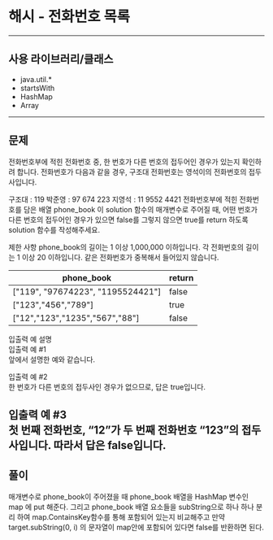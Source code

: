# 해시 - 전화번호 목록  

------------
## 사용 라이브러리/클래스
- java.util.*
- startsWith
- HashMap
- Array
------------
## 문제
전화번호부에 적힌 전화번호 중, 한 번호가 다른 번호의 접두어인 경우가 있는지 확인하려 합니다.
전화번호가 다음과 같을 경우, 구조대 전화번호는 영석이의 전화번호의 접두사입니다.

구조대 : 119
박준영 : 97 674 223
지영석 : 11 9552 4421
전화번호부에 적힌 전화번호를 담은 배열 phone_book 이 solution 함수의 매개변수로 주어질 때, 어떤 번호가 다른 번호의 접두어인 경우가 있으면 false를 그렇지 않으면 true를 return 하도록 solution 함수를 작성해주세요.

제한 사항
phone_book의 길이는 1 이상 1,000,000 이하입니다.
각 전화번호의 길이는 1 이상 20 이하입니다.
같은 전화번호가 중복해서 들어있지 않습니다.

|phone_book|return|
|---|---|
["119", "97674223", "1195524421"]|false|
["123","456","789"]|true
["12","123","1235","567","88"]|false||

입출력 예 설명   
입출력 예 #1   
앞에서 설명한 예와 같습니다. 

입출력 예 #2   
한 번호가 다른 번호의 접두사인 경우가 없으므로, 답은 true입니다.

입출력 예 #3   
첫 번째 전화번호, “12”가 두 번째 전화번호 “123”의 접두사입니다. 따라서 답은 false입니다.
------------
## 풀이   
매개변수로 phone_book이 주어졌을 때
phone_book 배열을 HashMap 변수인 map
에 put 해준다.
그리고 phone_book 배열 요소들을 subString으로 하나 하나 분리 하여
map.ContainsKey함수를 통해 포함되어 있는지 비교해주고
만약 target.subString(0, i) 의 문자열이 map안에 포함되어 있다면
false를 반환하면 된다.


